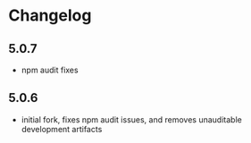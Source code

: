 # Changelog

## 5.0.7

- npm audit fixes

## 5.0.6

- initial fork, fixes npm audit issues, and removes unauditable development artifacts
